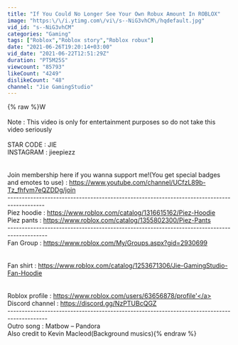 ```yaml
---
title: "If You Could No Longer See Your Own Robux Amount In ROBLOX"
image: "https:\/\/i.ytimg.com\/vi\/s--NiG3vhCM\/hqdefault.jpg"
vid_id: "s--NiG3vhCM"
categories: "Gaming"
tags: ["Roblox","Roblox story","Roblox robux"]
date: "2021-06-26T19:20:14+03:00"
vid_date: "2021-06-22T12:51:29Z"
duration: "PT5M25S"
viewcount: "85793"
likeCount: "4249"
dislikeCount: "48"
channel: "Jie GamingStudio"
---
```

{% raw %}W<br /><br />Note : This video is only for entertainment purposes so do not take this video seriously<br /><br />STAR CODE : JIE<br />INSTAGRAM : jieepiezz <br /><br /><br />Join membership here if you wanna support me!(You get special badges and emotes to use) : <a rel="nofollow" target="blank" href="https://www.youtube.com/channel/UCfzL89b-Tz_fhfvm7eQZDDg/join">https://www.youtube.com/channel/UCfzL89b-Tz_fhfvm7eQZDDg/join</a><br />-------------------------------------------------------------------------------------------<br />Piez hoodie : <a rel="nofollow" target="blank" href="https://www.roblox.com/catalog/1316615162/Piez-Hoodie">https://www.roblox.com/catalog/1316615162/Piez-Hoodie</a><br />Piez pants : <a rel="nofollow" target="blank" href="https://www.roblox.com/catalog/1355802300/Piez-Pants">https://www.roblox.com/catalog/1355802300/Piez-Pants</a><br />--------------------------------------------------------------------------------------------<br />Fan Group : <a rel="nofollow" target="blank" href="https://www.roblox.com/My/Groups.aspx?gid=2930699">https://www.roblox.com/My/Groups.aspx?gid=2930699</a><br /><br /><br />Fan shirt : <a rel="nofollow" target="blank" href="https://www.roblox.com/catalog/1253671306/Jie-GamingStudio-Fan-Hoodie">https://www.roblox.com/catalog/1253671306/Jie-GamingStudio-Fan-Hoodie</a><br /><br /><br />Roblox profile : <a rel="nofollow" target="blank" href="https://www.roblox.com/users/63656878/profile'">https://www.roblox.com/users/63656878/profile'</a><br />Discord channel : <a rel="nofollow" target="blank" href="https://discord.gg/NzPTUBcQGZ">https://discord.gg/NzPTUBcQGZ</a><br />--------------------------------------------------------------------------------------------<br />Outro song : Matbow – Pandora<br />Also credit to Kevin Macleod(Background musics){% endraw %}
